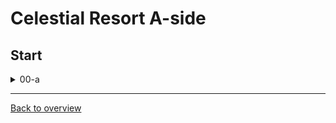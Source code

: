 # Celestial Resort A-side

## Start

<details>
  <summary>00-a</summary>
  
  ![gif](https://github.com/DrMadThrust/docs-swag-collection/blob/main/vids/3A_0_00-a_00.webp)
  
  Insanity: 7 Potential: -2
  
  Enter from a grounded ultra and demohyper very early. Be sure to not wallkick since you usually need to get the corner correction from the first pile of crates. Then hold jump,   input a second jump for the cb and pray to RNGesus that you actually get it (that's why you need the early demohyper). After that it's another demohyper off the towels part,       followed by a classic ultra finish. All in all very stupid.
</details>

---
[Back to overview](https://github.com/DrMadThrust/docs-swag-collection)
